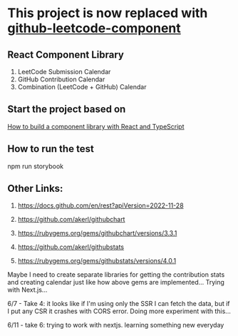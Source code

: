 # This project is now replaced with [github-leetcode-component](https://github.com/ggamsang812/github-leetcode-component)

## React Component Library 
1. LeetCode Submission Calendar 
2. GitHub Contribution Calendar
3. Combination (LeetCode + GitHub) Calendar

## Start the project based on 
[How to build a component library with React and TypeScript](https://blog.logrocket.com/how-to-build-component-library-react-typescript/#integrating-storybook-into-library)

## How to run the test
npm run storybook

## Other Links: 
1. https://docs.github.com/en/rest?apiVersion=2022-11-28
2. https://github.com/akerl/githubchart
3. https://rubygems.org/gems/githubchart/versions/3.3.1

4. https://github.com/akerl/githubstats
5. https://rubygems.org/gems/githubstats/versions/4.0.1


Maybe I need to create separate libraries for getting the contribution stats and creating calendar just like how above gems are implemented... Trying with Next.js...

6/7 - Take 4: it looks like if I'm using only the SSR I can fetch the data, but if I put any CSR it crashes with CORS error. Doing more experiment with this... 

6/11 - take 6: trying to work with nextjs. learning something new everyday